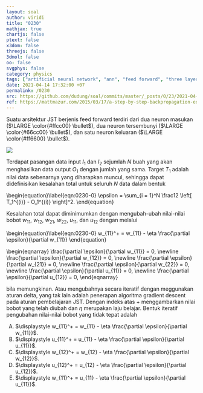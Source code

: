 ```yaml
---
layout: soal
author: viridi
title: "0230"
mathjax: true
chartjs: false
ptext: false
x3dom: false
threejs: false
3dmol: false
oo: false
svgphys: false
category: physics
tags: ["artificial neural network", "ann", "feed forward", "three layers", "training", "fi3201", "2020-2"]
date: 2021-04-14 17:32:00 +07
permalink: /0230
src: https://github.com/dudung/soal/commits/master/_posts/0/23/2021-04-13-ann-training-0.md
ref: https://mattmazur.com/2015/03/17/a-step-by-step-backpropagation-example/
---
```

Suatu arsitektur JST berjenis feed forward terdiri dari dua neuron masukan ($\LARGE \color{#ffcc00} \bullet$), dua neuron tersembunyi ($\LARGE \color{#66cc00} \bullet$), dan satu neuron keluaran ($\LARGE \color{#ff6600} \bullet$).

![]({{site.baseurl}}/assets/img/0/22/0228.png)

Terdapat pasangan data input $I_1$ dan $I_2$ sejumlah $N$ buah yang akan menghasilkan data output $O_1$ dengan jumlah yang sama. Target $T_1$ adalah nilai data sebenarnya yang diharapkan muncul, sehingga dapat didefinisikan kesalahan total untuk seluruh $N$ data dalam bentuk

\begin{equation}\label{eqn:0230-0}
\epsilon = \sum_{i = 1}^N \frac12 \left[ T_1^{(i)} - O_1^{(i)} \right]^2.
\end{equation}

Kesalahan total dapat diminimumkan dengan mengubah-ubah nilai-nilai bobot $w_{11}$, $w_{12}$, $w_{21}$, $w_{22}$, $u_{11}$, dan $u_{12}$ dengan melalui

\begin{equation}\label{eqn:0230-0}
w_{11}^+ = w_{11} - \eta \frac{\partial \epsilon}{\partial w_{11}}
\end{equation}

\begin{eqnarray}
\frac{\partial \epsilon}{\partial w_{11}} = 0, \newline
\frac{\partial \epsilon}{\partial w_{12}} = 0, \newline
\frac{\partial \epsilon}{\partial w_{21}} = 0, \newline
\frac{\partial \epsilon}{\partial w_{22}} = 0, \newline
\frac{\partial \epsilon}{\partial u_{11}} = 0, \newline
\frac{\partial \epsilon}{\partial u_{12}} = 0,
\end{eqnarray}

bila memungkinan. Atau mengubahnya secara iteratif dengan meggunakan aturan delta, yang tak lain adalah penerapan algoritma gradient descent pada aturan pembelajaran JST. Dengan indeks atas $+$ menggambarkan nilai bobot yang telah diubah dan $\eta$ merupakan laju belajar. Bentuk iteratif pengubahan nilai-nilai bobot yang tidak tepat adalah

<ol type="A">
<li>$\displaystyle w_{11}^+ = w_{11} - \eta \frac{\partial \epsilon}{\partial w_{11}}$.
<li>$\displaystyle u_{11}^+ = u_{11} - \eta \frac{\partial \epsilon}{\partial u_{11}}$.
<li>$\displaystyle w_{12}^+ = w_{12} - \eta \frac{\partial \epsilon}{\partial w_{12}}$.
<li>$\displaystyle u_{12}^+ = u_{12} - \eta \frac{\partial \epsilon}{\partial u_{12}}$.
<li>$\displaystyle w_{11}^+ = u_{11} - \eta \frac{\partial \epsilon}{\partial u_{11}}$.
